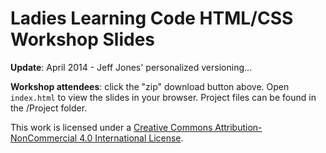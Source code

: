 Ladies Learning Code HTML/CSS Workshop Slides
=============================================

**Update**: April 2014 - Jeff Jones' personalized versioning...

**Workshop attendees**: click the "zip" download button above. Open `index.html` to view the slides in your browser. Project files can be found in the /Project folder.

This work is licensed under a <a rel="license" href="http://creativecommons.org/licenses/by-nc/4.0/">Creative Commons Attribution-NonCommercial 4.0 International License</a>.
